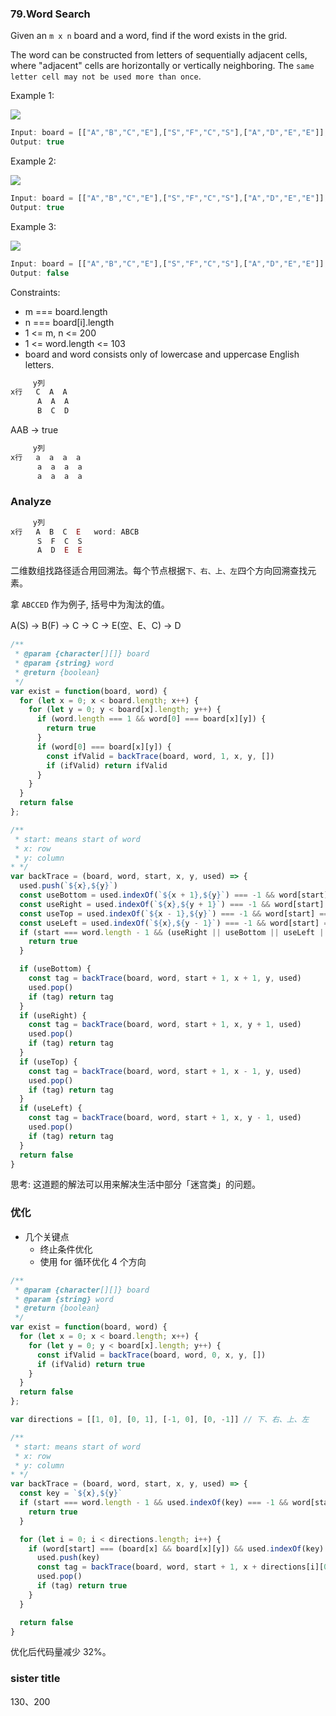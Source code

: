 ### 79.Word Search

Given an `m x n` board and a word, find if the word exists in the grid.

The word can be constructed from letters of sequentially adjacent cells, where "adjacent" cells are horizontally or vertically neighboring. The `same letter cell may not be used more than once`.

Example 1:

![](https://assets.leetcode.com/uploads/2020/11/04/word2.jpg)

```js
Input: board = [["A","B","C","E"],["S","F","C","S"],["A","D","E","E"]], word = "ABCCED"
Output: true
```

Example 2:

![](https://assets.leetcode.com/uploads/2020/11/04/word-1.jpg)

```js
Input: board = [["A","B","C","E"],["S","F","C","S"],["A","D","E","E"]], word = "SEE"
Output: true
```

Example 3:

![](https://assets.leetcode.com/uploads/2020/10/15/word3.jpg)

```js
Input: board = [["A","B","C","E"],["S","F","C","S"],["A","D","E","E"]], word = "ABCB"
Output: false
```

Constraints:

* m === board.length
* n === board[i].length
* 1 <= m, n <= 200
* 1 <= word.length <= 103
* board and word consists only of lowercase and uppercase English letters.

```js
     y列
x行   C  A  A
      A  A  A
      B  C  D
```

AAB -> true

```js
     y列
x行   a  a  a  a
      a  a  a  a
      a  a  a  a
```

### Analyze

```js
     y列
x行   A  B  C  E   word: ABCB
      S  F  C  S
      A  D  E  E
```

二维数组找路径适合用回溯法。每个节点根据`下、右、上、左`四个方向回溯查找元素。

拿 `ABCCED` 作为例子, 括号中为淘汰的值。

A(S) -> B(F) -> C -> C -> E(空、E、C) -> D

```js
/**
 * @param {character[][]} board
 * @param {string} word
 * @return {boolean}
 */
var exist = function(board, word) {
  for (let x = 0; x < board.length; x++) {
    for (let y = 0; y < board[x].length; y++) {
      if (word.length === 1 && word[0] === board[x][y]) {
        return true
      }
      if (word[0] === board[x][y]) {
        const ifValid = backTrace(board, word, 1, x, y, [])
        if (ifValid) return ifValid
      }
    }
  }
  return false
};

/**
 * start: means start of word
 * x: row
 * y: column
* */
var backTrace = (board, word, start, x, y, used) => {
  used.push(`${x},${y}`)
  const useBottom = used.indexOf(`${x + 1},${y}`) === -1 && word[start] === (board[x + 1] && board[x + 1][y])
  const useRight = used.indexOf(`${x},${y + 1}`) === -1 && word[start] === (board[x] && board[x][y + 1])
  const useTop = used.indexOf(`${x - 1},${y}`) === -1 && word[start] === (board[x - 1] && board[x - 1][y])
  const useLeft = used.indexOf(`${x},${y - 1}`) === -1 && word[start] === (board[x] && board[x][y - 1])
  if (start === word.length - 1 && (useRight || useBottom || useLeft || useTop)) {
    return true
  }

  if (useBottom) {
    const tag = backTrace(board, word, start + 1, x + 1, y, used)
    used.pop()
    if (tag) return tag
  }
  if (useRight) {
    const tag = backTrace(board, word, start + 1, x, y + 1, used)
    used.pop()
    if (tag) return tag
  }
  if (useTop) {
    const tag = backTrace(board, word, start + 1, x - 1, y, used)
    used.pop()
    if (tag) return tag
  }
  if (useLeft) {
    const tag = backTrace(board, word, start + 1, x, y - 1, used)
    used.pop()
    if (tag) return tag
  }
  return false
}
```

思考: 这道题的解法可以用来解决生活中部分「迷宫类」的问题。

### 优化

* 几个关键点
  * 终止条件优化
  * 使用 for 循环优化 4 个方向

```js
/**
 * @param {character[][]} board
 * @param {string} word
 * @return {boolean}
 */
var exist = function(board, word) {
  for (let x = 0; x < board.length; x++) {
    for (let y = 0; y < board[x].length; y++) {
      const ifValid = backTrace(board, word, 0, x, y, [])
      if (ifValid) return true
    }
  }
  return false
};

var directions = [[1, 0], [0, 1], [-1, 0], [0, -1]] // 下、右、上、左

/**
 * start: means start of word
 * x: row
 * y: column
* */
var backTrace = (board, word, start, x, y, used) => {
  const key = `${x},${y}`
  if (start === word.length - 1 && used.indexOf(key) === -1 && word[start] === (board[x] && board[x][y])) {
    return true
  }

  for (let i = 0; i < directions.length; i++) {
    if (word[start] === (board[x] && board[x][y]) && used.indexOf(key) === -1) {
      used.push(key)
      const tag = backTrace(board, word, start + 1, x + directions[i][0], y + directions[i][1], used)
      used.pop()
      if (tag) return true
    }
  }

  return false
}
```

优化后代码量减少 32%。

### sister title

130、200